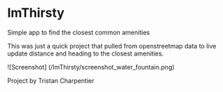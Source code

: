 # ImThirsty
Simple app to find the closest common amenities

This was just a quick project that pulled from openstreetmap data to live update distance and heading to the closest amenities.

![Screenshot]
(/ImThirsty/screenshot_water_fountain.png)

Project by Tristan Charpentier
